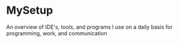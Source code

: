 # MySetup
An overview of IDE's, tools, and programs I use on a daily basis for programming, work, and communication

